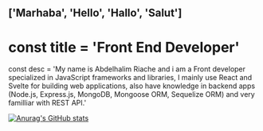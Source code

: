 ## ['Marhaba', 'Hello', 'Hallo', 'Salut']

# const title = 'Front End Developer'

const desc = 'My name is Abdelhalim Riache and i am a Front developer specialized in JavaScript frameworks and libraries, I mainly use React and Svelte for building web applications, also have knowledge in backend apps (Node.js, Express.js, MongoDB, Mongoose ORM, Sequelize ORM) and very familliar with REST API.'

[![Anurag's GitHub stats](https://github-readme-stats.vercel.app/api?username=anuraghazra)](https://github.com/anuraghazra/github-readme-stats)

